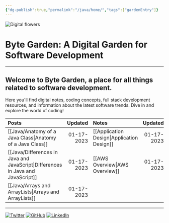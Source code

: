 ```yaml
---
{"dg-publish":true,"permalink":"/java/home/","tags":["gardenEntry"]}
---
```





![Digital flowers](https://dodo.ac/np/images/8/8e/Flowers_NH_Artwork.png)
# Byte Garden: A Digital Garden for Software Development

---


## Welcome to Byte Garden, a place for all things related to software development. 

Here you'll find digital notes, coding concepts, full stack development resources, and information about the latest software trends. Dive in and explore the world of coding!


| Posts      | Updated | Notes     | Updated |
| :---       |    ---: | :---      |    ---: |
| [[Java/Anatomy of a Java Class\|Anatomy of a Java Class]] |01-17-2023| [[Application Design\|Application Design]]| 01-17-2023 |
| [[Java/Differences in Java and JavaScript\|Differences in Java and JavaScript]]|01-17-2023|[[AWS Overview\|AWS Overview]]|01-17-2023|
| [[Java/Arrays and ArrayLists\|Arrays and ArrayLists]] |01-17-2023|        |           |


----


[![Twitter](https://img.shields.io/static/v1?label=|&message=Twitter&color=01a9f4&style=social&logo=twitter&logo-color=black)](https://twitter.com/xenaaMorph)
[![GitHub](https://img.shields.io/static/v1?label=|&message=GitHub&color=01a9f4&style=social&logo=github&logo-color=black)](https://github.com/yiremorlans)
[![LinkedIn](https://img.shields.io/static/v1?label=|&message=LinkedIn&color=01a9f4&style=social&logo=linkedin&logo-color=black)](https://www.linkedin.com/in/yiremorlans/)